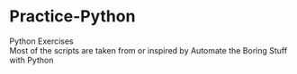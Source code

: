 # Practice-Python
Python Exercises  
Most of the scripts are taken from or inspired by Automate the Boring Stuff with Python 
